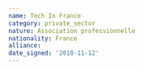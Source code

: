 ```yaml
---
name: Tech In France 
category: private_sector
nature: Association professionnelle 
nationality: France
alliance: 
date_signed: '2018-11-12'
---
```

    